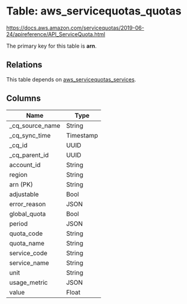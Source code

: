 # Table: aws_servicequotas_quotas

https://docs.aws.amazon.com/servicequotas/2019-06-24/apireference/API_ServiceQuota.html

The primary key for this table is **arn**.

## Relations

This table depends on [aws_servicequotas_services](aws_servicequotas_services.md).

## Columns

| Name          | Type          |
| ------------- | ------------- |
|_cq_source_name|String|
|_cq_sync_time|Timestamp|
|_cq_id|UUID|
|_cq_parent_id|UUID|
|account_id|String|
|region|String|
|arn (PK)|String|
|adjustable|Bool|
|error_reason|JSON|
|global_quota|Bool|
|period|JSON|
|quota_code|String|
|quota_name|String|
|service_code|String|
|service_name|String|
|unit|String|
|usage_metric|JSON|
|value|Float|